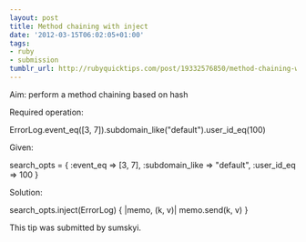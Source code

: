 ```yaml
---
layout: post
title: Method chaining with inject
date: '2012-03-15T06:02:05+01:00'
tags:
- ruby
- submission
tumblr_url: http://rubyquicktips.com/post/19332576850/method-chaining-with-inject
---
```

Aim: perform a method chaining based on hash

Required operation:


  ErrorLog.event_eq([3, 7]).subdomain_like("default").user_id_eq(100)



Given:


  search_opts = { :event_eq => [3, 7], :subdomain_like => "default", :user_id_eq => 100 }



Solution:


  search_opts.inject(ErrorLog) { |memo, (k, v)| memo.send(k, v) }


This tip was submitted by sumskyi.
